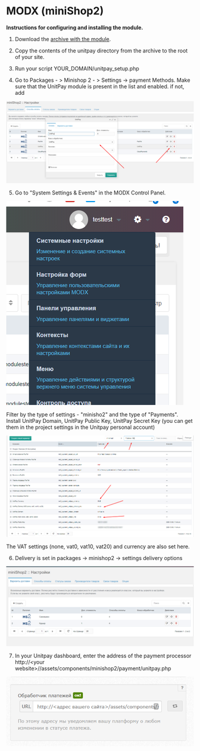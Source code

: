 # MODX \(miniShop2\)

**Instructions for configuring and installing the module.**

1. Download the [archive with the module](https://github.com/unitpay/modx/archive/main.zip).

2. Copy the contents of the unitpay directory from the archive to the root of your site.

3. Run your script YOUR\_DOMAIN/unitpay\_setup.php

4. Go to Packages - &gt; Minishop 2 - &gt; Settings -&gt; payment Methods. Make sure that the UnitPay module is present in the list and enabled. if not, add

![](../../.gitbook/assets/image_2020-12-14_17-33-55.png)

5. Go to "System Settings & Events" in the MODX Control Panel. 

![](../../.gitbook/assets/nastroiki.png)

Filter by the type of settings - "minisho2" and the type of "Payments". Install UnitPay Domain, UnitPay Public Key, UnitPay Secret Key \(you can get them in the project settings in the Unitpay personal account\)

![](../../.gitbook/assets/b3de862d-5262-47f1-b0a9-3a2b4cbbe663.png)

The VAT settings \(none, vat0, vat10, vat20\) and currency are also set here.

6. Delivery is set in packages -&gt; minishop2 -&gt; settings delivery options

![](../../.gitbook/assets/dostavka.png)

7. In your Unitpay dashboard, enter the address of the payment processor http://&lt;your website&gt;//assets/components/minishop2/payment/unitpay.php

![](../../.gitbook/assets/503ada5aa8cf420011bef9717e36cc70.png)

